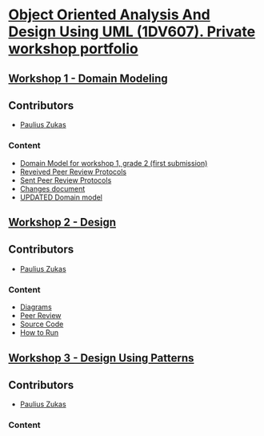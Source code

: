# [Object Oriented Analysis And Design Using UML (1DV607). Private workshop portfolio](https://coursepress.lnu.se/kurs/objektorienterad-analys-och-design-med-uml/workshops-2/workshop-1-domain-modeling/)


## [Workshop 1 - Domain Modeling](https://github.com/paulius1994zukas/1dv607-Object-Oriented-Analysis-and-Design-using-UML---2016-Autumn-/tree/master/Workshop-1)

## Contributors
* [Paulius Zukas](https://github.com/paulius1994zukas)

### Content
* [Domain Model for workshop 1, grade 2 (first submission)](https://github.com/paulius1994zukas/1dv607-Object-Oriented-Analysis-and-Design-using-UML---2016-Autumn-/blob/master/Workshop-1/Workshop%201(Domain%20Model)%20first%20submission.png)
* [Reveived Peer Review Protocols](https://github.com/paulius1994zukas/1dv607-Object-Oriented-Analysis-and-Design-using-UML---2016-Autumn-/tree/master/Workshop-1/Received-Peer-Review-Protocol)
* [Sent Peer Review Protocols](https://github.com/paulius1994zukas/1dv607-Object-Oriented-Analysis-and-Design-using-UML---2016-Autumn-/tree/master/Workshop-1/Sent-Peer-Review-Protocol)
* [Changes document](https://github.com/paulius1994zukas/1dv607-Object-Oriented-Analysis-and-Design-using-UML---2016-Autumn-/blob/master/Workshop-1/Changes.txt)
* [UPDATED Domain model](https://github.com/paulius1994zukas/1dv607-Object-Oriented-Analysis-and-Design-using-UML---2016-Autumn-/blob/master/Workshop-1/%5BUPDATED%5D%20Workshop%201(Domain%20Model)%20first%20submission.png)


## [Workshop 2 - Design](https://github.com/paulius1994zukas/1dv607-Object-Oriented-Analysis-and-Design-using-UML---2016-Autumn-/tree/master/Workshop-2)

## Contributors
* [Paulius Zukas](https://github.com/paulius1994zukas)

### Content
* [Diagrams](https://github.com/paulius1994zukas/1dv607-Object-Oriented-Analysis-and-Design-using-UML---2016-Autumn-/tree/master/Workshop-2/Diagrams)
* [Peer Review](https://github.com/paulius1994zukas/1dv607-Object-Oriented-Analysis-and-Design-using-UML---2016-Autumn-/tree/master/Workshop-2/Peer-Review)
* [Source Code](https://github.com/paulius1994zukas/1dv607-Object-Oriented-Analysis-and-Design-using-UML---2016-Autumn-/tree/master/Workshop-2/Source-Code)
* [How to Run](https://github.com/paulius1994zukas/1dv607-Object-Oriented-Analysis-and-Design-using-UML---2016-Autumn-/blob/master/Workshop-2/How%20to%20Run.md)


## [Workshop 3 - Design Using Patterns](https://github.com/paulius1994zukas/1dv607-Object-Oriented-Analysis-and-Design-using-UML---2016-Autumn-/tree/master/Workshop-3)

## Contributors
* [Paulius Zukas](https://github.com/paulius1994zukas)

### Content

